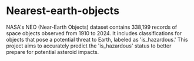 # Nearest-earth-objects
NASA's NEO (Near-Earth Objects) dataset contains 338,199 records of space objects observed from 1910 to 2024. It includes classifications for objects that pose a potential threat to Earth, labeled as 'is_hazardous.' This project aims to accurately predict the 'is_hazardous' status to better prepare for potential asteroid impacts.

